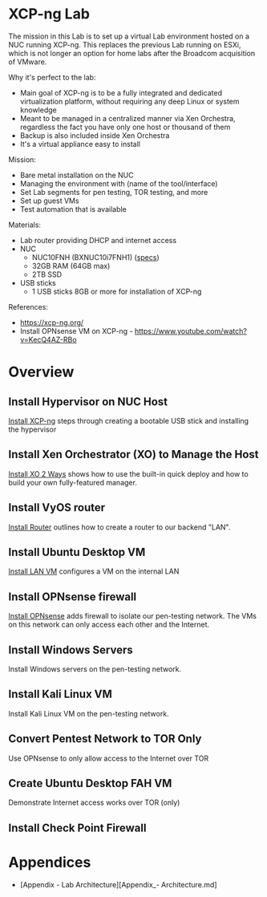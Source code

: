 # XCP-ng Lab
The mission in this Lab is to set up a virtual Lab environment hosted on a NUC running XCP-ng. This replaces the previous Lab running on ESXi, which is not longer an option for home labs after the Broadcom acquisition of VMware.

Why it's perfect to the lab:
- Main goal of XCP-ng is to be a fully integrated and dedicated virtualization platform, without requiring any deep Linux or system knowledge
- Meant to be managed in a centralized manner via Xen Orchestra, regardless the fact you have only one host or thousand of them
- Backup is also included inside Xen Orchestra
- It's a virtual appliance easy to install

Mission:
- Bare metal installation on the NUC
- Managing the environment with (name of the tool/interface)
- Set Lab segments for pen testing, TOR testing, and more
- Set up guest VMs
- Test automation that is available

Materials:
- Lab router  providing DHCP and internet access
- NUC
  - NUC10FNH (BXNUC10i7FNH1) ([specs](https://www.intel.com/content/dam/support/us/en/documents/intel-nuc/NUC10i357FN_TechProdSpec.pdf))
  - 32GB RAM (64GB max)
  - 2TB SSD
- USB sticks
  - 1 USB sticks 8GB or more for installation of XCP-ng
 
References:
- https://xcp-ng.org/
- Install OPNsense VM on XCP-ng - https://www.youtube.com/watch?v=KecQ4AZ-RBo

# Overview
## Install Hypervisor on NUC Host
[Install XCP-ng](1_Install.md) steps through creating a bootable USB stick and installing the hypervisor


## Install Xen Orchestrator (XO) to Manage the Host
[Install XO 2 Ways](2_Install_XO.md) shows how to use the built-in quick deploy and how to build your own fully-featured manager.

## Install VyOS router
[Install Router](3_Router.md) outlines how to create a router to our backend "LAN".

## Install Ubuntu Desktop VM
[Install LAN VM](4_LAN_VM.md) configures a VM on the internal LAN

## Install OPNsense firewall
[Install OPNsense](5_OPNsense_VM.md) adds firewall to isolate our pen-testing network. The VMs on this network can only access each other and the Internet.

## Install Windows Servers
Install Windows servers on the pen-testing network.

## Install Kali Linux VM
Install Kali Linux VM on the pen-testing network.

## Convert Pentest Network to TOR Only
Use OPNsense to only allow access to the Internet over TOR

## Create Ubuntu Desktop FAH VM
Demonstrate Internet access works over TOR (only)

## Install Check Point Firewall

# Appendices
- [Appendix - Lab Architecture][Appendix_- Architecture.md]
